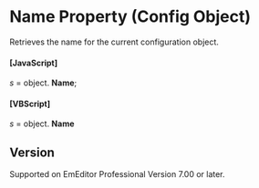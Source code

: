 # Name Property (Config Object)

Retrieves the name for the current configuration object.

#### \[JavaScript\]

_s_ = object. **Name**;

#### \[VBScript\]

_s_ = object. **Name**

## Version

Supported on EmEditor Professional Version 7.00 or later.